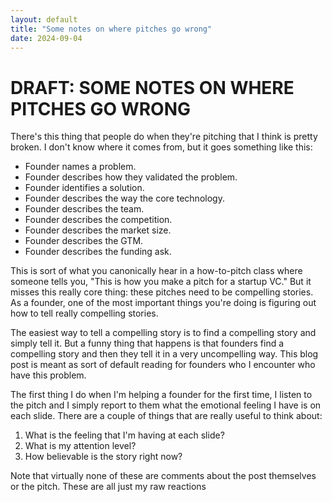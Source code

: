 ```yaml
---
layout: default 
title: "Some notes on where pitches go wrong"
date: 2024-09-04
---
```

# DRAFT: SOME NOTES ON WHERE PITCHES GO WRONG

There's this thing that people do when they're pitching that I think is pretty broken. I don't know where it comes from, but it goes something like this:

- Founder names a problem.
- Founder describes how they validated the problem.
- Founder identifies a solution.
- Founder describes the way the core technology.
- Founder describes the team.
- Founder describes the competition.
- Founder describes the market size.
- Founder describes the GTM.
- Founder describes the funding ask.

This is sort of what you canonically hear in a how-to-pitch class where someone tells you, "This is how you make a pitch for a startup VC." But it misses this really core thing: these pitches need to be compelling stories. As a founder, one of the most important things you're doing is figuring out how to tell really compelling stories.

The easiest way to tell a compelling story is to find a compelling story and simply tell it. But a funny thing that happens is that founders find a compelling story and then they tell it in a very uncompelling way. This blog post is meant as sort of default reading for founders who I encounter who have this problem.

The first thing I do  when I'm helping a founder for the first time, I listen to the pitch and I simply report to them what the emotional feeling I have is on each slide. There are a couple of things that are really useful to think about:
1. What is the feeling that I'm having at each slide?
2. What is my attention level?
3. How believable is the story right now?

Note that virtually none of these are comments about the post themselves or the pitch. These are all just my raw reactions 